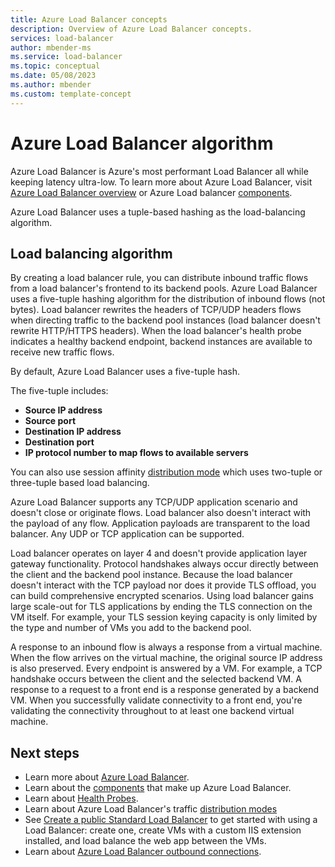 ```yaml
---
title: Azure Load Balancer concepts
description: Overview of Azure Load Balancer concepts.
services: load-balancer
author: mbender-ms
ms.service: load-balancer
ms.topic: conceptual
ms.date: 05/08/2023
ms.author: mbender
ms.custom: template-concept
---
```


# Azure Load Balancer algorithm

Azure Load Balancer is Azure's most performant Load Balancer all while keeping latency ultra-low. To learn more about Azure Load Balancer, visit [Azure Load Balancer overview](load-balancer-overview.md) or Azure Load balancer [components](components.md).

Azure Load Balancer uses a tuple-based hashing as the load-balancing algorithm.

## Load balancing algorithm

By creating a load balancer rule, you can distribute inbound traffic flows from a load balancer's frontend to its backend pools. Azure Load Balancer uses a five-tuple hashing algorithm for the distribution of inbound flows (not bytes).  Load balancer rewrites the headers of TCP/UDP headers flows when directing traffic to the backend pool instances (load balancer doesn't rewrite HTTP/HTTPS headers). When the load balancer's health probe indicates a healthy backend endpoint, backend instances are available to receive new traffic flows.

By default, Azure Load Balancer uses a five-tuple hash.

The five-tuple includes:

- **Source IP address**
- **Source port**
- **Destination IP address**
- **Destination port**
- **IP protocol number to map flows to available servers**

You can also use session affinity [distribution mode](distribution-mode-concepts.md) which uses two-tuple or three-tuple based load balancing.

Azure Load Balancer supports any TCP/UDP application scenario and doesn't close or originate flows. Load balancer also doesn't interact with the payload of any flow. Application payloads are transparent to the load balancer. Any UDP or TCP application can be supported.

Load balancer operates on layer 4 and doesn't provide application layer gateway functionality. Protocol handshakes always occur directly between the client and the backend pool instance. Because the load balancer doesn't interact with the TCP payload nor does it provide TLS offload, you can build comprehensive encrypted scenarios. Using load balancer gains large scale-out for TLS applications by ending the TLS connection on the VM itself. For example, your TLS session keying capacity is only limited by the type and number of VMs you add to the backend pool.

A response to an inbound flow is always a response from a virtual machine. When the flow arrives on the virtual machine, the original source IP address is also preserved. Every endpoint is answered by a VM. For example, a TCP handshake occurs between the client and the selected backend VM. A response to a request to a front end is a response generated by a backend VM. When you successfully validate connectivity to a front end, you're validating the connectivity throughout to at least one backend virtual machine.


## Next steps

- Learn more about [Azure Load Balancer](load-balancer-overview.md).
- Learn about the [components](components.md) that make up Azure Load Balancer.
- Learn about [Health Probes](load-balancer-custom-probe-overview.md).
- Learn about Azure Load Balancer's traffic [distribution modes](distribution-mode-concepts.md)
- See [Create a public Standard Load Balancer](quickstart-load-balancer-standard-public-portal.md) to get started with using a Load Balancer: create one, create VMs with a custom IIS extension installed, and load balance the web app between the VMs.
- Learn about [Azure Load Balancer outbound connections](load-balancer-outbound-connections.md).
